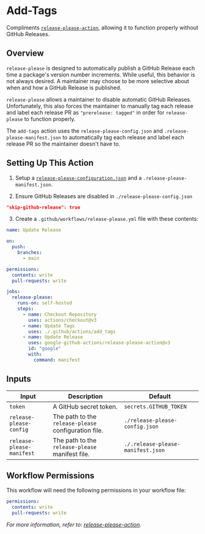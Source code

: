 # Add-Tags

Compliments [`release-please-action`](https://github.com/google-github-actions/release-please-action), allowing it to function properly without GitHub Releases.

## Overview

`release-please` is designed to automatically publish a GitHub Release each time a package's version number increments. While useful, this behavior is not always desired. A maintainer may choose to be more selective about when and how a GitHub Release is published. 

`release-please` allows a maintainer to disable automatic GitHub Releases. Unfortunately, this also forces the maintainer to manually tag each release and label each release PR as `"prerelease: tagged"` in order for `release-please` to function properly.

The `add-tags` action uses the `release-please-config.json` and `.release-please-manifest.json` to automatically tag each release and label each release PR so the maintainer doesn't have to.


## Setting Up This Action

1. Setup a [`release-please-configuration.json`](https://github.com/googleapis/release-please/blob/main/docs/manifest-releaser.md#bootstrap-manually) and a `.release-please-manifest.json`. 

2. Ensure GitHub Releases are disabled in `./release-please-config.json`
```json
"skip-github-release": true
```

3. Create a `.github/workflows/release-please.yml` file with these contents:

```yaml
name: Update Release

on:
  push:
    branches:
      - main

permissions:
  contents: write
  pull-requests: write

jobs:
  release-please:
    runs-on: self-hosted
    steps:
      - name: Checkout Repository
        uses: actions/checkout@v3
      - name: Update Tags
        uses: ./.github/actions/add_tags
      - name: Update Release
        uses: google-github-actions/release-please-action@v3
        id: "google"
        with:
          command: manifest

```

## Inputs

| Input                      | Description                                          | Default                           |
| -------------------------- | ---------------------------------------------------- | --------------------------------- |
| `token`                    | A GitHub secret token.                               | `secrets.GITHUB_TOKEN`            |
| `release-please-config`    | The path to the `release-please` configuration file. | `./release-please-config.json`    |
| `release-please-manifest`  | The path to the `release-please` manifest file.      | `./.release-please-manifest.json` | 

## Workflow Permissions
This workflow will need the following permissions in your workflow file:

```yaml
permissions:
  contents: write
  pull-requests: write
```

*For more information, refer to: [release-please-action](https://github.com/google-github-actions/release-please-action#workflow-permissions).*
